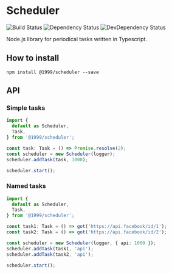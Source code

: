 # Scheduler

![Build Status](https://img.shields.io/travis/1999/scheduler/master.svg)
![Dependency Status](http://img.shields.io/david/1999/scheduler/master.svg)
![DevDependency Status](http://img.shields.io/david/dev/1999/scheduler/master.svg)

Node.js library for periodical tasks written in Typescript.

## How to install

`npm install @1999/scheduler --save`

## API

### Simple tasks

```typescript
import {
  default as Scheduler,
  Task,
} from '@1999/scheduler';

const task: Task = () => Promise.resolve(2);
const scheduler = new Scheduler(logger);
scheduler.addTask(task, 1000);

scheduler.start();
```

### Named tasks

```typescript
import {
  default as Scheduler,
  Task,
} from '@1999/scheduler';

const task1: Task = () => got('https://api.facebook/id/1');
const task2: Task = () => got('https://api.facebook/id/2');

const scheduler = new Scheduler(logger, { api: 1000 });
scheduler.addTask(task1, 'api');
scheduler.addTask(task2, 'api');

scheduler.start();
```
